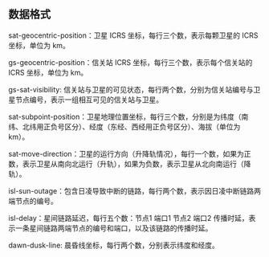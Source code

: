 ## 数据格式

sat-geocentric-position：卫星 ICRS 坐标，每行三个数，表示每颗卫星的 ICRS 坐标，单位为 km。

gs-geocentric-position：信关站 ICRS 坐标，每行三个数，表示每个信关站的 ICRS 坐标，单位为 km。

gs-sat-visibility: 信关站与卫星的可见状态，每行两个数，分别为信关站编号与卫星节点编号，表示一组相互可见的信关站与卫星。

sat-subpoint-position：卫星地理位置坐标，每行三个数，分别是为纬度（南纬、北纬用正负号区分）、经度（东经、西经用正负号区分）、海拔（单位为 km）。

sat-move-direction：卫星的运行方向（升降轨情况），每行一个数，如果为正数，表示卫星从南向北运行（升轨），如果为负数，表示卫星从北向南运行（降轨）。

isl-sun-outage：包含日凌导致中断的链路，每行两个数，表示因日凌中断链路两端节点的编号。

isl-delay：星间链路延迟，每行五个数：节点1 端口1 节点2 端口2 传播时延，表示一条星间链路两端节点的编号和端口，以及该链路的传播时延。

dawn-dusk-line: 晨昏线坐标，每行两个数，分别表示纬度和经度。